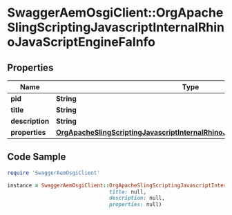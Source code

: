 # SwaggerAemOsgiClient::OrgApacheSlingScriptingJavascriptInternalRhinoJavaScriptEngineFaInfo

## Properties

Name | Type | Description | Notes
------------ | ------------- | ------------- | -------------
**pid** | **String** |  | [optional] 
**title** | **String** |  | [optional] 
**description** | **String** |  | [optional] 
**properties** | [**OrgApacheSlingScriptingJavascriptInternalRhinoJavaScriptEngineFaProperties**](OrgApacheSlingScriptingJavascriptInternalRhinoJavaScriptEngineFaProperties.md) |  | [optional] 

## Code Sample

```ruby
require 'SwaggerAemOsgiClient'

instance = SwaggerAemOsgiClient::OrgApacheSlingScriptingJavascriptInternalRhinoJavaScriptEngineFaInfo.new(pid: null,
                                 title: null,
                                 description: null,
                                 properties: null)
```


